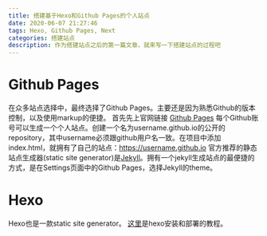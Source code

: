 ```yaml
---
title: 搭建基于Hexo和Github Pages的个人站点
date: 2020-06-07 21:27:46
tags: Hexo, Github Pages, Next
categories: 搭建站点
description: 作为搭建站点之后的第一篇文章，就来写一下搭建站点的过程吧
---
```

# Github Pages
在众多站点选择中，最终选择了Github Pages。主要还是因为熟悉Github的版本控制，以及使用markup的便捷。
首先先上官网链接 [Github Pages](https://pages.github.com/)
每个Github账号可以生成一个个人站点。创建一个名为username.github.io的公开的repository，其中username必须跟github用户名一致。在项目中添加index.html，就拥有了自己的站点：https://username.github.io
官方推荐的静态站点生成器(static site generator)是[Jekyll](https://help.github.com/en/github/working-with-github-pages/setting-up-a-github-pages-site-with-jekyll)。拥有一个jekyll生成站点的最便捷的方式，是在Settings页面中的Github Pages，选择Jekyll的theme。

# Hexo
Hexo也是一款static site generator。
[这里](https://gist.github.com/btfak/18938572f5df000ebe06fbd1872e4e39)是hexo安装和部署的教程。